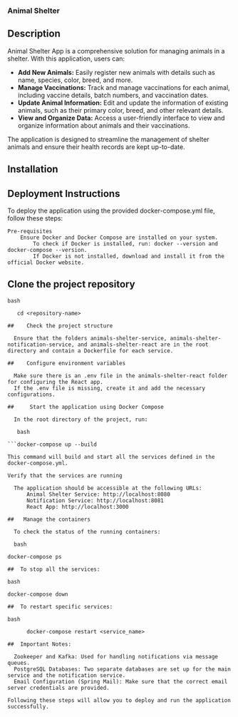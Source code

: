 ### Animal Shelter

## Description

Animal Shelter App is a comprehensive solution for managing animals in a shelter. With this application, users can:

- **Add New Animals:** Easily register new animals with details such as name, species, color, breed, and more.
- **Manage Vaccinations:** Track and manage vaccinations for each animal, including vaccine details, batch numbers, and vaccination dates.
- **Update Animal Information:** Edit and update the information of existing animals, such as their primary color, breed, and other relevant details.
- **View and Organize Data:** Access a user-friendly interface to view and organize information about animals and their vaccinations.

The application is designed to streamline the management of shelter animals and ensure their health records are kept up-to-date.

## Installation

## Deployment Instructions

To deploy the application using the provided docker-compose.yml file, follow these steps:

    Pre-requisites
        Ensure Docker and Docker Compose are installed on your system.
            To check if Docker is installed, run: docker --version and docker-compose --version.
            If Docker is not installed, download and install it from the official Docker website.

##    Clone the project repository

    bash

  ```git clone <repository-url>
     cd <repository-name>

##    Check the project structure

    Ensure that the folders animals-shelter-service, animals-shelter-notification-service, and animals-shelter-react are in the root directory and contain a Dockerfile for each service.

##    Configure environment variables

    Make sure there is an .env file in the animals-shelter-react folder for configuring the React app.
    If the .env file is missing, create it and add the necessary configurations.

##     Start the application using Docker Compose

    In the root directory of the project, run:

     bash

  ```docker-compose up --build

This command will build and start all the services defined in the docker-compose.yml.

Verify that the services are running

    The application should be accessible at the following URLs:
        Animal Shelter Service: http://localhost:8080
        Notification Service: http://localhost:8081
        React App: http://localhost:3000

##   Manage the containers

    To check the status of the running containers:

    bash

docker-compose ps

##  To stop all the services:

bash

docker-compose down

##  To restart specific services:

bash

        docker-compose restart <service_name>

##  Important Notes:

    Zookeeper and Kafka: Used for handling notifications via message queues.
    PostgreSQL Databases: Two separate databases are set up for the main service and the notification service.
    Email Configuration (Spring Mail): Make sure that the correct email server credentials are provided.

Following these steps will allow you to deploy and run the application successfully.
